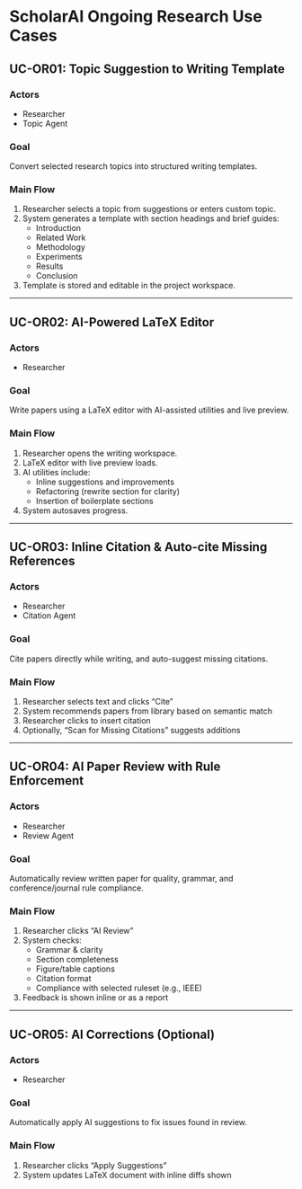 # ScholarAI Ongoing Research Use Cases

## UC-OR01: Topic Suggestion to Writing Template

### Actors
- Researcher
- Topic Agent

### Goal
Convert selected research topics into structured writing templates.

### Main Flow
1. Researcher selects a topic from suggestions or enters custom topic.
2. System generates a template with section headings and brief guides:
   - Introduction
   - Related Work
   - Methodology
   - Experiments
   - Results
   - Conclusion
3. Template is stored and editable in the project workspace.

---

## UC-OR02: AI-Powered LaTeX Editor

### Actors
- Researcher

### Goal
Write papers using a LaTeX editor with AI-assisted utilities and live preview.

### Main Flow
1. Researcher opens the writing workspace.
2. LaTeX editor with live preview loads.
3. AI utilities include:
   - Inline suggestions and improvements
   - Refactoring (rewrite section for clarity)
   - Insertion of boilerplate sections
4. System autosaves progress.

---

## UC-OR03: Inline Citation & Auto-cite Missing References

### Actors
- Researcher
- Citation Agent

### Goal
Cite papers directly while writing, and auto-suggest missing citations.

### Main Flow
1. Researcher selects text and clicks “Cite”
2. System recommends papers from library based on semantic match
3. Researcher clicks to insert citation
4. Optionally, “Scan for Missing Citations” suggests additions

---

## UC-OR04: AI Paper Review with Rule Enforcement

### Actors
- Researcher
- Review Agent

### Goal
Automatically review written paper for quality, grammar, and conference/journal rule compliance.

### Main Flow
1. Researcher clicks “AI Review”
2. System checks:
   - Grammar & clarity
   - Section completeness
   - Figure/table captions
   - Citation format
   - Compliance with selected ruleset (e.g., IEEE)
3. Feedback is shown inline or as a report

---

## UC-OR05: AI Corrections (Optional)

### Actors
- Researcher

### Goal
Automatically apply AI suggestions to fix issues found in review.

### Main Flow
1. Researcher clicks “Apply Suggestions”
2. System updates LaTeX document with inline diffs shown